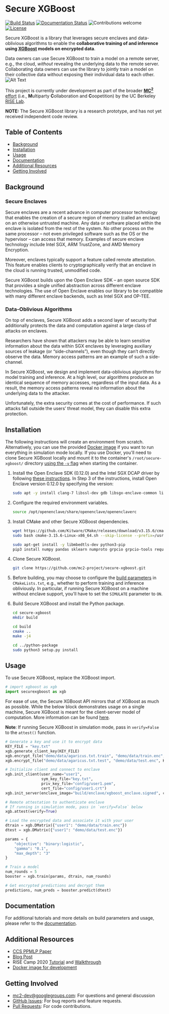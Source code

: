 # Secure XGBoost

[![Build Status](https://travis-ci.org/mc2-project/secure-xgboost.svg?branch=master)](https://travis-ci.org/mc2-project/secure-xgboost)
[![Documentation Status](https://readthedocs.org/projects/secure-xgboost/badge/?version=latest)](https://secure-xgboost.readthedocs.io/en/latest/?badge=latest)
![Contributions welcome](https://img.shields.io/badge/contributions-welcome-orange.svg)
[![License](https://img.shields.io/badge/License-Apache%202.0-blue.svg)](https://opensource.org/licenses/Apache-2.0)

Secure XGBoost is a library that leverages secure enclaves and data-oblivious algorithms to enable the **collaborative training of and inference using [XGBoost](https://github.com/dmlc/xgboost) models on encrypted data**. 

Data owners can use Secure XGBoost to train a model on a remote server, e.g., the cloud, _without_ revealing the underlying data to the remote server. Collaborating data owners can use the library to jointly train a model on their collective data without exposing their individual data to each other.
![Alt Text](doc/images/workflow.gif)

This project is currently under development as part of the broader [**MC<sup>2</sup>** effort](https://github.com/mc2-project/mc2) (i.e., **M**ultiparty **C**ollaboration and **C**oopetition) by the UC Berkeley [RISE Lab](https://rise.cs.berkeley.edu/).

**NOTE:** The Secure XGBoost library is a research prototype, and has not yet received independent code review. 

## Table of Contents
* [Background](#background)
* [Installation](#installation)
* [Usage](#usage)
* [Documentation](#documentation)
* [Additional Resources](#additional-resources)
* [Getting Involved](#getting-involved)

## Background
### Secure Enclaves
Secure enclaves are a recent advance in computer processor technology that enables the creation of a secure region of memory (called an enclave) on an otherwise untrusted machine. Any data or software placed within the enclave is isolated from the rest of the system. No other process on the same processor – not even privileged software such as the OS or the hypervisor – can access that memory. Examples of secure enclave technology include Intel SGX, ARM TrustZone, and AMD Memory Encryption.

Moreover, enclaves typically support a feature called remote attestation. This feature enables clients to cryptographically verify that an enclave in the cloud is running trusted, unmodified code.

Secure XGBoost builds upon the Open Enclave SDK – an open source SDK that provides a single unified abstraction across different enclave technologies. The use of Open Enclave enables our library to be compatible with many different enclave backends, such as Intel SGX and OP-TEE.

### Data-Oblivious Algorithms
On top of enclaves, Secure XGBoost adds a second layer of security that additionally protects the data and computation against a large class of attacks on enclaves.

Researchers have shown that attackers may be able to learn sensitive information about the data within SGX enclaves by leveraging auxiliary sources of leakage (or “side-channels”), even though they can’t directly observe the data. Memory access patterns are an example of such a side-channel.

In Secure XGBoost, we design and implement data-oblivious algorithms for model training and inference. At a high level, our algorithms produce an identical sequence of memory accesses, regardless of the input data. As a result, the memory access patterns reveal no information about the underlying data to the attacker.

Unfortunately, the extra security comes at the cost of performance. If such attacks fall outside the users’ threat model, they can disable this extra protection.

## Installation
The following instructions will create an environment from scratch. Alternatively, you can use the provided [Docker image](https://hub.docker.com/repository/docker/mc2project/ubuntu-oe0.9) if you want to run everything in simulation mode locally. If you use Docker, you'll need to clone Secure XGBoost locally and mount it to the container's `/root/secure-xgboost/` directory [using the `-v` flag](https://stackoverflow.com/questions/23439126/how-to-mount-a-host-directory-in-a-docker-container) when starting the container.

1. Install the Open Enclave SDK (0.12.0) and the Intel SGX DCAP driver by following [these instructions](https://github.com/openenclave/openenclave/blob/master/docs/GettingStartedDocs/install_oe_sdk-Ubuntu_18.04.md). In Step 3 of the instructions, install Open Enclave version 0.12.0 by specifying the version:

    ```sh
    sudo apt -y install clang-7 libssl-dev gdb libsgx-enclave-common libsgx-enclave-common-dev libprotobuf10 libsgx-dcap-ql libsgx-dcap-ql-dev az-dcap-client open-enclave=0.12.0
    ```

2. Configure the required environment variables.

    ```sh
    source /opt/openenclave/share/openenclave/openenclaverc
    ```

3. Install CMake and other Secure XGBoost dependencies.

    ```sh
    wget https://github.com/Kitware/CMake/releases/download/v3.15.6/cmake-3.15.6-Linux-x86_64.sh
    sudo bash cmake-3.15.6-Linux-x86_64.sh --skip-license --prefix=/usr/local

    sudo apt-get install -y libmbedtls-dev python3-pip
    pip3 install numpy pandas sklearn numproto grpcio grpcio-tools requests
    ```

4. Clone Secure XGBoost.

    ```sh
    git clone https://github.com/mc2-project/secure-xgboost.git
    ```

5. Before building, you may choose to configure the [build parameters](https://secure-xgboost.readthedocs.io/en/latest/build.html#building-the-targets) in `CMakeLists.txt`, e.g., whether to perform training and inference obliviously. In particular, if running Secure XGBoost on a machine without enclave support, you'll have to set the `SIMULATE` parameter to `ON`. 

6. Build Secure XGBoost and install the Python package.

    ```sh
    cd secure-xgboost
    mkdir build

    cd build
    cmake ..
    make -j4

    cd ../python-package
    sudo python3 setup.py install
    ```

## Usage
To use Secure XGBoost, replace the XGBoost import.

```python
# import xgboost as xgb
import securexgboost as xgb
```

For ease of use, the Secure XGBoost API mirrors that of XGBoost as much as possible. While the below block demonstrates usage on a single machine, Secure XGBoost is meant for the client-server model of computation. More information can be found [here](https://secure-xgboost.readthedocs.io/en/latest/about.html#system-architecture).

**Note**: If running Secure XGBoost in simulation mode, pass in `verify=False` to the `attest()` function.

```python
# Generate a key and use it to encrypt data
KEY_FILE = "key.txt"
xgb.generate_client_key(KEY_FILE)
xgb.encrypt_file("demo/data/agaricus.txt.train", "demo/data/train.enc", KEY_FILE)
xgb.encrypt_file("demo/data/agaricus.txt.test", "demo/data/test.enc", KEY_FILE)

# Initialize client and connect to enclave
xgb.init_client(user_name="user1",
				sym_key_file="key.txt",
				priv_key_file="config/user1.pem",
				cert_file="config/user1.crt")
xgb.init_server(enclave_image="build/enclave/xgboost_enclave.signed", client_list=["user1"])

# Remote attestation to authenticate enclave
# If running in simulation mode, pass in `verify=False` below
xgb.attest(verify=True)

# Load the encrypted data and associate it with your user
dtrain = xgb.DMatrix({"user1": "demo/data/train.enc"})
dtest = xgb.DMatrix({"user1": "demo/data/test.enc"})

params = {
	"objective": "binary:logistic",
	"gamma": "0.1",
	"max_depth": "3"
}

# Train a model 
num_rounds = 5
booster = xgb.train(params, dtrain, num_rounds)

# Get encrypted predictions and decrypt them
predictions, num_preds = booster.predict(dtest)
```

## Documentation
For additional tutorials and more details on build parameters and usage, please refer to the [documentation](https://secure-xgboost.readthedocs.io/en/latest/).

## Additional Resources
* [CCS PPMLP Paper](https://arxiv.org/pdf/2010.02524.pdf)
* [Blog Post](https://towardsdatascience.com/secure-collaborative-xgboost-on-encrypted-data-ac7bc0ec7741)
* RISE Camp 2020 [Tutorial](https://github.com/mc2-project/risecamp/tree/risecamp2020) and [Walkthrough](https://youtu.be/-kK-YCjqABs?t=312)
* [Docker image for development](https://hub.docker.com/repository/docker/mc2project/ubuntu-oe0.12)

## Getting Involved
* mc2-dev@googlegroups.com: For questions and general discussion
* [GitHub Issues](https://github.com/mc2-project/secure-xgboost/issues): For bug reports and feature requests.
* [Pull Requests](https://github.com/mc2-project/secure-xgboost/pulls): For code contributions.
